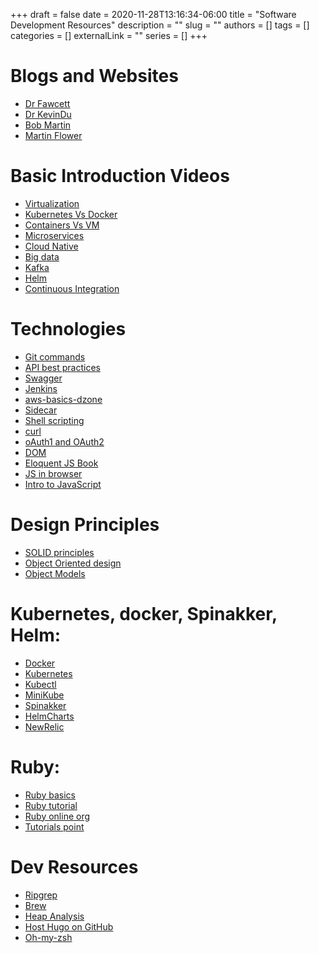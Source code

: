 +++ 
draft = false
date = 2020-11-28T13:16:34-06:00
title = "Software Development Resources"
description = ""
slug = ""
authors = []
tags = []
categories = []
externalLink = ""
series = []
+++

# Blogs and Websites
  - [Dr Fawcett](https://jimfawcett.github.io/JimFawcett.html)
  - [Dr KevinDu](http://www.cis.syr.edu/~wedu/)
  - [Bob Martin](http://cleancoder.com/products)
  - [Martin Flower](https://martinfowler.com/)
  
# Basic Introduction Videos
  - [Virtualization](https://www.youtube.com/watch?v=FZR0rG3HKIk&list=PLOspHqNVtKAC-_ZAGresP-i0okHe5FjcJ&index=7)
  - [Kubernetes Vs Docker](https://www.youtube.com/watch?v=2vMEQ5zs1ko)
  - [Containers Vs VM](https://www.youtube.com/watch?v=cjXI-yxqGTI&list=PLOspHqNVtKAC-_ZAGresP-i0okHe5FjcJ)
  - [Microservices](https://www.youtube.com/watch?v=CdBtNQZH8a4)
  - [Cloud Native](https://www.youtube.com/watch?v=fp9_ubiKqFU&list=PLOspHqNVtKAC-_ZAGresP-i0okHe5FjcJ&index=5)
  - [Big data](https://www.youtube.com/watch?v=HRfR4dJoKDc&list=PLOspHqNVtKAC-_ZAGresP-i0okHe5FjcJ&index=14)
  - [Kafka](https://www.youtube.com/watch?v=HRfR4dJoKDc&list=PLOspHqNVtKAC-_ZAGresP-i0okHe5FjcJ&index=14)
  - [Helm](https://www.youtube.com/watch?v=fy8SHvNZGeE)
  - [Continuous Integration](https://www.youtube.com/watch?v=1er2cjUq1UI&list=RDCMUCKWaEZ-_VweaEx1j62do_vQ&start_radio=1&t=6)

# Technologies
* [Git commands](https://dzone.com/articles/top-20-git-commands-with-examples)
* [API best practices](https://swagger.io/solutions/getting-started-with-oas/)
* [Swagger](https://swagger.io/docs/specification/about/)
* [Jenkins](https://www.jenkins.io/doc/book/pipeline/)
* [aws-basics-dzone](https://dzone.com/articles/aws-basics)
* [Sidecar](https://kubernetes.io/blog/2015/06/the-distributed-system-toolkit-patterns/)
* [Shell scripting](https://www.tutorialspoint.com/unix/unix-what-is-shell.htm)
* [curl](https://curl.se/docs/httpscripting.html)
* [oAuth1 and OAuth2](https://developer.okta.com/blog/2017/06/21/what-the-heck-is-oauth)
* [DOM](https://developer.mozilla.org/en-US/docs/Web/API/Document_Object_Model/Introduction)
* [Eloquent JS Book](https://eloquentjavascript.net/)
* [JS in browser](https://ecs.syr.edu/faculty/fawcett/handouts/CSE775/Presentations/JavaScriptDemos/JavaScriptInBrowser.pdf)
* [Intro to JavaScript](https://developer.mozilla.org/en-US/docs/Web/JavaScript/A_re-introduction_to_JavaScript)

#  Design Principles 
* [SOLID principles](https://ecs.syr.edu/faculty/fawcett/handouts/webpages/BlogPrinciples.htm)
* [Object Oriented design](https://ecs.syr.edu/faculty/fawcett/handouts/webpages/BlogOOD.htm)
* [Object Models](https://ecs.syr.edu/faculty/fawcett/handouts/webpages/BlogObjectModels.htm)


# Kubernetes, docker, Spinakker, Helm: 
* [Docker](https://docs.docker.com/get-started/)
* [Kubernetes](https://kubernetes.io/docs/home/)
* [Kubectl](https://kubernetes.io/docs/reference/kubectl/overview/)
* [MiniKube](https://v1-18.docs.kubernetes.io/docs/tasks/tools/install-minikube/)
* [Spinakker](https://spinnaker.io/docs/guides/tutorials/videos/)
* [HelmCharts](https://helm.sh/)
* [NewRelic](https://learn.newrelic.com/get-started-with-apm)

# Ruby:
* [Ruby basics](https://www.youtube.com/watch?v=Dji9ALCgfpM)
* [Ruby tutorial](https://www.javatpoint.com/ruby-tutorial)
* [Ruby online org](https://www.learnrubyonline.org/en/Welcome)
* [Tutorials point](https://www.tutorialspoint.com/ruby/index.htm)

# Dev Resources 
- [Ripgrep](https://github.com/BurntSushi/ripgrep)
- [Brew](https://brew.sh/) 
- [Heap Analysis](https://gceasy.io/)
- [Host Hugo on GitHub](https://gohugo.io/hosting-and-deployment/hosting-on-github/)
- [Oh-my-zsh](https://ohmyz.sh/#install)